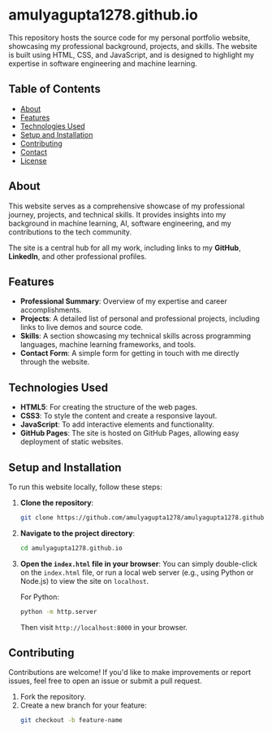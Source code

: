 # amulyagupta1278.github.io

This repository hosts the source code for my personal portfolio website, showcasing my professional background, projects, and skills. The website is built using HTML, CSS, and JavaScript, and is designed to highlight my expertise in software engineering and machine learning.

## Table of Contents
- [About](#about)
- [Features](#features)
- [Technologies Used](#technologies-used)
- [Setup and Installation](#setup-and-installation)
- [Contributing](#contributing)
- [Contact](#contact)
- [License](#license)

## About

This website serves as a comprehensive showcase of my professional journey, projects, and technical skills. It provides insights into my background in machine learning, AI, software engineering, and my contributions to the tech community.

The site is a central hub for all my work, including links to my **GitHub**, **LinkedIn**, and other professional profiles.

## Features

- **Professional Summary**: Overview of my expertise and career accomplishments.
- **Projects**: A detailed list of personal and professional projects, including links to live demos and source code.
- **Skills**: A section showcasing my technical skills across programming languages, machine learning frameworks, and tools.
- **Contact Form**: A simple form for getting in touch with me directly through the website.

## Technologies Used

- **HTML5**: For creating the structure of the web pages.
- **CSS3**: To style the content and create a responsive layout.
- **JavaScript**: To add interactive elements and functionality.
- **GitHub Pages**: The site is hosted on GitHub Pages, allowing easy deployment of static websites.

## Setup and Installation

To run this website locally, follow these steps:

1. **Clone the repository**:
    ```bash
    git clone https://github.com/amulyagupta1278/amulyagupta1278.github.io.git
    ```

2. **Navigate to the project directory**:
    ```bash
    cd amulyagupta1278.github.io
    ```

3. **Open the `index.html` file in your browser**:
    You can simply double-click on the `index.html` file, or run a local web server (e.g., using Python or Node.js) to view the site on `localhost`.

    For Python:
    ```bash
    python -m http.server
    ```
    Then visit `http://localhost:8000` in your browser.

## Contributing

Contributions are welcome! If you'd like to make improvements or report issues, feel free to open an issue or submit a pull request.

1. Fork the repository.
2. Create a new branch for your feature:
   ```bash
   git checkout -b feature-name
